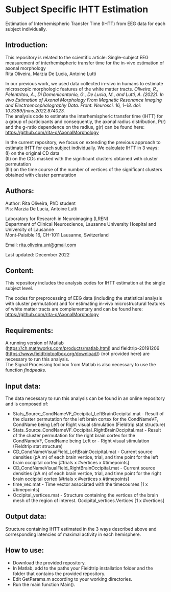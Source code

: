 # Subject Specific IHTT Estimation
Estimation of Interhemispheric Transfer Time (IHTT) from EEG data for each subject individually.

## Introduction:

This repository is related to the scientific article:
Single-subject EEG measurement of  interhemispheric transfer time for the in-vivo estimation of axonal morphology  
Rita Oliveira, Marzia De Lucia, Antoine Lutti

In our previous work, we used data collected in-vivo in humans to estimate microscopic morphologic features of the white matter tracts.
*Oliveira, R., Pelentritou, A., Di Domenicantonio, G., De Lucia, M., and Lutti, A. (2022). In vivo Estimation of Axonal Morphology From Magnetic Resonance Imaging and Electroencephalography Data. Front. Neurosci. 16, 1–18. doi: 10.3389/fnins.2022.874023.*  
The analysis code to estimate the interhemispheric transfer time (IHTT) for a group of participants and consequently, the axonal radius distribution, P(r) and the g-ratio dependence on the radius, g(r) can be found here: 
https://github.com/rita-o/AxonalMorphology

In the current repository, we focus on extending the previous approach to estimate IHTT for each subject individually. We calculate IHTT in 3 ways:  
   (I) on the original CD data  
   (II) on the CDs masked with the significant clusters obtained with cluster permutation   
   (III) on the time course of the number of vertices of the significant clusters obtained with cluster permutation   

## Authors:

Author: Rita Oliveira, PhD student  
PIs: Marzia De Lucia, Antoine Lutti  

Laboratory for Research in Neuroimaging (LREN)  
Department of Clinical Neuroscience, Lausanne University Hospital and University of Lausanne  
Mont-Paisible 16, CH-1011 Lausanne, Switzerland  

Email: rita.oliveira.uni@gmail.com

Last updated: December 2022

## Content:

This repository includes the analysis codes for IHTT estimation at the single subject level.

The codes for preprocessing of EEG data (including the statistical analysis with cluster permutation) and for estimating in-vivo microstructural features of white matter tracts are complementary and can be found here: https://github.com/rita-o/AxonalMorphology

## Requirements:

A running version of Matlab (https://ch.mathworks.com/products/matlab.html) and fieldtrip-20191206 (https://www.fieldtriptoolbox.org/download/) (not provided here) are necessary to run this analysis.  
The Signal Processing toolbox from Matlab is also necessary to use the function *findpeaks*.


## Input data:

The data necessary to run this analysis can be found in an online repository and is composed of:

- Stats_Source_CondNameVF_Occipital_LeftBrainOccipital.mat - Result of the cluster permutation for the left brain cortex for the CondNameVF, CondName being Left or Right visual stimulation (Fieldtrip stat structure)  
- Stats_Source_CondNameVF_Occipital_RightBrainOccipital.mat - Result of the cluster permutation for the right brain cortex for the CondNameVF, CondName being Left or -  Right visual stimulation (Fieldtrip stat structure)  
- CD_CondNameVisualField_LeftBrainOccipital.mat - Current source densities (pA.m) of each brain vertice, trial, and time point for the left brain occipital cortex [#trials x #vertices x #timepoints]  
- CD_CondNameVisualField_RightBrainOccipital.mat - Current source densities (pA.m) of each brain vertice, trial, and time point for the right brain occipital cortex [#trials x #vertices x #timepoints]  
- time_vec.mat - Time vector associated with the timecourses [1 x #timepoints]  
- Occipital_vertices.mat - Structure containing the vertices of the brain mesh of the region of interest. Occipital_vertices.Vertices [1 x #vertices]  

## Output data:
Structure containing IHTT estimated in the 3 ways described above and corresponding latencies of maximal activity in each hemisphere.

## How to use:

- Download the provided repository.
- In Matlab, add to the paths your Fieldtrip installation folder and the folder that contains the provided repository.
- Edit GetParams.m according to your working directories.
- Run the main function Main().
